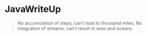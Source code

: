 # JavaWriteUp

> No accumulation of steps, can't lead to thousand miles;
> No integration of streams, can't result in seas and oceans.

